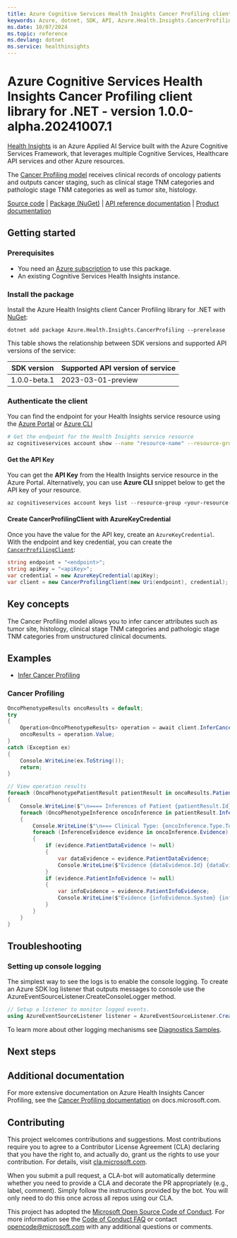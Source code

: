 ```yaml
---
title: Azure Cognitive Services Health Insights Cancer Profiling client library for .NET
keywords: Azure, dotnet, SDK, API, Azure.Health.Insights.CancerProfiling, healthinsights
ms.date: 10/07/2024
ms.topic: reference
ms.devlang: dotnet
ms.service: healthinsights
---
```

# Azure Cognitive Services Health Insights Cancer Profiling client library for .NET - version 1.0.0-alpha.20241007.1 


[Health Insights][health_insights] is an Azure Applied AI Service built with the Azure Cognitive Services Framework, that leverages multiple Cognitive Services, Healthcare API services and other Azure resources.

The [Cancer Profiling model][cancer_profiling_docs] receives clinical records of oncology patients and outputs cancer staging, such as clinical stage TNM categories and pathologic stage TNM categories as well as tumor site, histology.

[Source code][cancer_profiling_client_src] | [Package (NuGet)][cancer_profiling_client_nuget_package] | [API reference documentation][cancer_profiling_api_documentation] | [Product documentation][product_docs]


## Getting started

### Prerequisites

- You need an [Azure subscription][azure_sub] to use this package.
- An existing Cognitive Services Health Insights instance.

### Install the package

Install the Azure Health Insights client Cancer Profiling library for .NET with [NuGet][nuget]:

```dotnetcli
dotnet add package Azure.Health.Insights.CancerProfiling --prerelease
```

This table shows the relationship between SDK versions and supported API versions of the service:

|SDK version|Supported API version of service |
|-------------|---------------|
|1.0.0-beta.1 | 2023-03-01-preview|

### Authenticate the client

You can find the endpoint for your Health Insights service resource using the [Azure Portal][azure_portal] or [Azure CLI][azure_cli]

```bash
# Get the endpoint for the Health Insights service resource
az cognitiveservices account show --name "resource-name" --resource-group "resource-group-name" --query "properties.endpoint"
```

#### Get the API Key

You can get the **API Key** from the Health Insights service resource in the Azure Portal.
Alternatively, you can use **Azure CLI** snippet below to get the API key of your resource.

```PowerShell
az cognitiveservices account keys list --resource-group <your-resource-group-name> --name <your-resource-name>
```

#### Create CancerProfilingClient with AzureKeyCredential

Once you have the value for the API key, create an `AzureKeyCredential`.  With the endpoint and key credential, you can create the [`CancerProfilingClient`][cancer_profiling_client_class]:

```C#
string endpoint = "<endpoint>";
string apiKey = "<apiKey>";
var credential = new AzureKeyCredential(apiKey);
var client = new CancerProfilingClient(new Uri(endpoint), credential);
```

## Key concepts
The Cancer Profiling model allows you to infer cancer attributes such as tumor site, histology, clinical stage TNM categories and pathologic stage TNM categories from unstructured clinical documents.

## Examples

- [Infer Cancer Profiling][samples_location]

### Cancer Profiling

```C# Snippet:HealthInsightsCancerProfilingClientInferCancerProfileAsync
OncoPhenotypeResults oncoResults = default;
try
{
    Operation<OncoPhenotypeResults> operation = await client.InferCancerProfileAsync(WaitUntil.Completed, oncoPhenotypeData);
    oncoResults = operation.Value;
}
catch (Exception ex)
{
    Console.WriteLine(ex.ToString());
    return;
}
```
```C# Snippet:HealthInsightsCancerProfilingInferCancerProfileAsyncViewResults
// View operation results
foreach (OncoPhenotypePatientResult patientResult in oncoResults.Patients)
{
    Console.WriteLine($"\n==== Inferences of Patient {patientResult.Id} ====");
    foreach (OncoPhenotypeInference oncoInference in patientResult.Inferences)
    {
        Console.WriteLine($"\n=== Clinical Type: {oncoInference.Type.ToString()}  Value: {oncoInference.Value}   ConfidenceScore: {oncoInference.ConfidenceScore} ===");
        foreach (InferenceEvidence evidence in oncoInference.Evidence)
        {
            if (evidence.PatientDataEvidence != null)
            {
                var dataEvidence = evidence.PatientDataEvidence;
                Console.WriteLine($"Evidence {dataEvidence.Id} {dataEvidence.Offset} {dataEvidence.Length} {dataEvidence.Text}");
            }
            if (evidence.PatientInfoEvidence != null)
            {
                var infoEvidence = evidence.PatientInfoEvidence;
                Console.WriteLine($"Evidence {infoEvidence.System} {infoEvidence.Code} {infoEvidence.Name} {infoEvidence.Value}");
            }
        }
    }
}
```

## Troubleshooting

### Setting up console logging

The simplest way to see the logs is to enable the console logging.
To create an Azure SDK log listener that outputs messages to console use the AzureEventSourceListener.CreateConsoleLogger method.

```C#
// Setup a listener to monitor logged events.
using AzureEventSourceListener listener = AzureEventSourceListener.CreateConsoleLogger();
```

To learn more about other logging mechanisms see [Diagnostics Samples][logging].

## Next steps

## Additional documentation

For more extensive documentation on Azure Health Insights Cancer Profiling, see the [Cancer Profiling documentation][cancer_profiling_docs] on docs.microsoft.com.

## Contributing

This project welcomes contributions and suggestions. Most contributions require you to agree to a Contributor License Agreement (CLA) declaring that you have the right to, and actually do, grant us the rights to use your contribution. For details, visit [cla.microsoft.com][cla].

When you submit a pull request, a CLA-bot will automatically determine whether you need to provide a CLA and decorate the PR appropriately (e.g., label, comment). Simply follow the instructions provided by the bot. You will only need to do this once across all repos using our CLA.

This project has adopted the [Microsoft Open Source Code of Conduct][code_of_conduct]. For more information see the [Code of Conduct FAQ][coc_faq] or contact [opencode@microsoft.com][coc_contact] with any additional questions or comments.

<!-- LINKS -->
[health_insights]: https://learn.microsoft.com/azure/azure-health-insights/overview
[cancer_profiling_client_src]: https://github.com/Azure/azure-sdk-for-net/tree/main/sdk/healthinsights/Azure.Health.Insights.CancerProfiling/src/
[cancer_profiling_client_nuget_package]: https://www.nuget.org/packages/Azure.Health.Insights.CancerProfiling/
[cancer_profiling_api_documentation]: https://learn.microsoft.com/rest/api/cognitiveservices/healthinsights/onco-phenotype
[cancer_profiling_client_class]: https://github.com/Azure/azure-sdk-for-net/tree/main/sdk/healthinsights/Azure.Health.Insights.CancerProfiling/src/Generated/CancerProfilingClient.cs
[samples_location]: https://github.com/Azure/azure-sdk-for-net/tree/main/sdk/healthinsights/Azure.Health.Insights.CancerProfiling/samples
[logging]: https://github.com/Azure/azure-sdk-for-net/tree/main/sdk/core/Azure.Core/samples/Diagnostics.md
[azure_cli]: /cli/azure
[azure_sub]: https://azure.microsoft.com/free/dotnet/
[nuget]: https://www.nuget.org/
[azure_portal]: https://ms.portal.azure.com/#create/Microsoft.CognitiveServicesHealthInsights
[cla]: https://cla.microsoft.com
[code_of_conduct]: https://opensource.microsoft.com/codeofconduct/
[coc_faq]: https://opensource.microsoft.com/codeofconduct/faq/
[coc_contact]: mailto:opencode@microsoft.com
[cancer_profiling_docs]: https://learn.microsoft.com/azure/azure-health-insights/oncophenotype/overview
[product_docs]:https://learn.microsoft.com/azure/azure-health-insights/oncophenotype/

